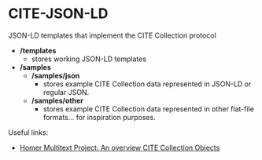 CITE-JSON-LD
============

JSON-LD templates that implement the CITE Collection protocol

* **/templates**
	* stores working JSON-LD templates
* **/samples**
	* **/samples/json**
		* stores example CITE Collection data represented in JSON-LD or regular JSON.
	* **/samples/other**
		* stores example CITE Collection data represented in other flat-file formats... for inspiration purposes.

Useful links:
* [Homer Multitext Project: An overview CITE Collection Objects](http://www.homermultitext.org/hmt-doc/cite/)